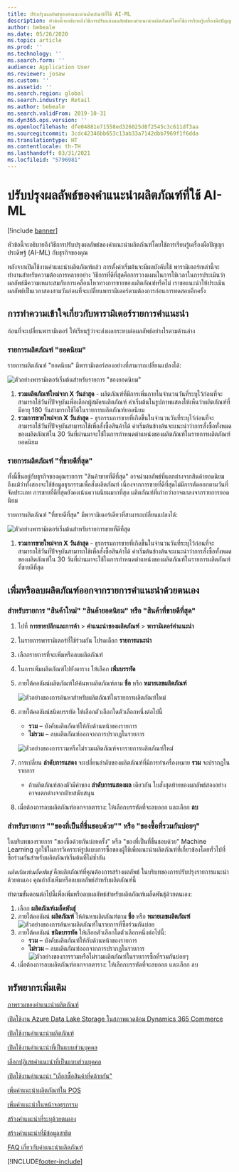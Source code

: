 ```yaml
---
title: ปรับปรุงผลลัพธ์ของคำแนะนำผลิตภัณฑ์ที่ใช้ AI-ML
description: หัวข้อนี้จะอธิบายถึงวิธีการปรับแต่งผลลัพธ์ของคำแนะนำผลิตภัณฑ์โดยใช้การเรียนรู้เครื่องมือปัญญาประดิษฐ์ (AI-ML) กับธุรกิจของคุณ
author: bebeale
ms.date: 05/26/2020
ms.topic: article
ms.prod: ''
ms.technology: ''
ms.search.form: ''
audience: Application User
ms.reviewer: josaw
ms.custom: ''
ms.assetid: ''
ms.search.region: global
ms.search.industry: Retail
ms.author: bebeale
ms.search.validFrom: 2019-10-31
ms.dyn365.ops.version: ''
ms.openlocfilehash: dfe04881e71558ed326025d8f2545c3c611df3aa
ms.sourcegitcommit: 3cdc42346bb653c13ab33a7142dbb7969f1f6dda
ms.translationtype: HT
ms.contentlocale: th-TH
ms.lasthandoff: 03/31/2021
ms.locfileid: "5796981"
---
```

# <a name="adjust-ai-ml-based-product-recommendation-results"></a>ปรับปรุงผลลัพธ์ของคำแนะนำผลิตภัณฑ์ที่ใช้ AI-ML


[!include [banner](includes/banner.md)]

หัวข้อนี้จะอธิบายถึงวิธีการปรับปรุงผลลัพธ์ของคำแนะนำผลิตภัณฑ์โดยใช้การเรียนรู้เครื่องมือปัญญาประดิษฐ์ (AI-ML) กับธุรกิจของคุณ 

หลังจากเปิดใช้งานคำแนะนำผลิตภัณฑ์แล้ว การตั้งค่าเริ่มต้นจะมีผลบังคับใช้ พารามิเตอร์เหล่านี้จะทำงานสำหรับความต้องการหลายอย่าง วิธีการที่ดีที่สุดคือการวางแผนในการใช้เวลาในการประเมินว่าผลลัพธ์มีความเหมาะสมกับการเคลื่อนไหวทางการขายของผลิตภัณฑ์หรือไม่ เราขอแนะนำให้ประเมินผลลัพธ์เป็นเวลาสองสามวันก่อนที่จะเปลี่ยนพารามิเตอร์ตามต้องการก่อนการทดสอบอีกครั้ง 

## <a name="understanding-recommendation-list-parameters"></a>การทำความเข้าใจเกี่ยวกับพารามิเตอร์รายการคำแนะนำ

ก่อนที่จะเปลี่ยนพารามิเตอร์ ให้เรียนรู้ว่าจะส่งผลกระทบต่อผลลัพธ์อย่างไรตามด้านล่าง

### <a name="trending-product-list"></a>รายการผลิตภัณฑ์ "ยอดนิยม"

รายการผลิตภัณฑ์ "ยอดนิยม" มีพารามิเตอร์สองอย่างที่สามารถเปลี่ยนแปลงได้:

![ตัวอย่างพารามิเตอร์เริ่มต้นสำหรับรายการ "ของยอดนิยม"](./media/exampletrendingparameters.png)

1. **รวมผลิตภัณฑ์ใหม่จาก X วันล่าสุด** - ผลิตภัณฑ์ที่มีการเพิ่มภายในจำนวนวันที่ระบุไว้ก่อนที่จะสามารถใช้วันที่ปัจจุบันเพื่อเลือกผู้สมัครผลิตภัณฑ์ ค่าเริ่มต้นในรูปภาพแสดงให้เห็นว่าผลิตภัณฑ์ที่มีอายุ 180 วันสามารถใช้ได้ในรายการผลิตภัณฑ์ยอดนิยม
1. **รวมการขายใหม่จาก X วันล่าสุด** - ธุรกรรมการขายที่เกิดขึ้นในจำนวนวันที่ระบุไว้ก่อนที่จะสามารถใช้วันที่ปัจจุบันสามารถใช้เพื่อสั่งซื้อสินค้าได้ ค่าเริ่มต้นข้างต้นจะแนะนำว่าการสั่งซื้อทั้งหมดของผลิตภัณฑ์ใน 30 วันที่ผ่านมาจะใช้ในการกำหนดตำแหน่งของผลิตภัณฑ์ในรายการผลิตภัณฑ์ยอดนิยม 

### <a name="best-selling-product-list"></a>รายการผลิตภัณฑ์ "ที่ขายดีที่สุด"

ทั้งนี้ขึ้นอยู่กับธุรกิจของคุณรายการ "สินค้าขายที่ดีที่สุด" อาจนำผลลัพธ์ที่แตกต่างจากสินค้ายอดนิยม ถึงแม้ว่าทั้งสองจะใช้ข้อมูลธุรกรรมเพื่อสั่งผลิตภัณฑ์ เนื่องจากการขายที่ดีที่สุดไม่มีการตัดออกตามวันที่จัดประเภท การขายที่ดีที่สุดยังคงเน้นความนิยมมากที่สุด ผลิตภัณฑ์ที่เก่ากว่าอาจตกลงจากรายการยอดนิยม 

รายการผลิตภัณฑ์ "ที่ขายดีที่สุด" มีพารามิเตอร์เดียวที่สามารถเปลี่ยนแปลงได้:

![ตัวอย่างพารามิเตอร์เริ่มต้นสำหรับรายการขายที่ดีที่สุด](./media/examplebestsellingparameters.PNG)

1. **รวมการขายใหม่จาก X วันล่าสุด** - ธุรกรรมการขายที่เกิดขึ้นในจำนวนวันที่ระบุไว้ก่อนที่จะสามารถใช้วันที่ปัจจุบันสามารถใช้เพื่อสั่งซื้อสินค้าได้ ค่าเริ่มต้นข้างต้นจะแนะนำว่าการสั่งซื้อทั้งหมดของผลิตภัณฑ์ใน 30 วันที่ผ่านมาจะใช้ในการกำหนดตำแหน่งของผลิตภัณฑ์ในรายการผลิตภัณฑ์ที่ขายดีที่สุด 

## <a name="manually-add-or-remove-products-from-recommendation-lists"></a>เพิ่มหรือลบผลิตภัณฑ์ออกจากรายการคำแนะนำด้วยตนเอง

### <a name="for-new-trending-or-best-selling-lists"></a>สำหรับรายการ "สินค้าใหม่" "สินค้ายอดนิยม" หรือ "สินค้าที่ขายดีที่สุด"

1.  ไปที่ **การขายปลีกและการค้า** > **คำแนะนำของผลิตภัณฑ์** > **พารามิเตอร์คำแนะนำ**
1.  ในรายการพารามิเตอร์ที่ใช้ร่วมกัน โปรดเลือก **รายการแนะนำ**
1.  เลือกรายการที่จะเพิ่มหรือลบผลิตภัณฑ์
1.  ในการเพิ่มผลิตภัณฑ์ไปยังตาราง ให้เลือก **เพิ่มบรรทัด** 
1.  ภายใต้คอลัมน์ผลิตภัณฑ์ให้ค้นหาผลิตภัณฑ์ตาม **ชื่อ** หรือ **หมายเลขผลิตภัณฑ์**

    ![ตัวอย่างของการค้นหาสำหรับผลิตภัณฑ์ในรายการผลิตภัณฑ์ใหม่](./media/examplenewlistconfiguration1.png)

1.  ภายใต้คอลัมน์ชนิดบรรทัด ให้เลือกตัวเลือกใดตัวเลือกหนึ่งต่อไปนี้
    -   **รวม** – บังคับผลิตภัณฑ์ให้กับด้านหน้าของรายการ
    -   **ไม่รวม** – ลบผลิตภัณฑ์ออกจากการปรากฏในรายการ
    
    ![ตัวอย่างของการรวมหรือไม่รวมผลิตภัณฑ์จากรายการผลิตภัณฑ์ใหม่](./media/examplenewlistconfiguration2.png)

1.  การเปลี่ยน **ลำดับการแสดง** จะเปลี่ยนลำดับของผลิตภัณฑ์ที่มีการทำเครื่องหมาย **รวม** จะปรากฏในรายการ
    - ถ้าผลิตภัณฑ์สองตัวมีค่าของ **ลำดับการแสดงผล** เดียวกัน ใบสั่งสุดท้ายของผลลัพธ์สองอย่างอาจแตกต่างจากฝ่ายสนับสนุน
1.  เมื่อต้องการลบผลิตภัณฑ์ออกจากตาราง: ให้เลือกบรรทัดที่จะลบออก และเลือก **ลบ**


### <a name="for-people-also-like-or-frequently-bought-together-lists"></a>สำหรับรายการ ""ของที่เป็นที่ชื่นชอบด้วย"" หรือ "ของซื้อที่รวมกันบ่อยๆ"

ในบริบทของรายการ "ของซื้อด้วยกันบ่อยครั้ง" หรือ "ของที่เป็นที่ชื่นชอบด้วย" Machine Learning ถูกใช้ในการวิเคราะห์รูปแบบการซื้อของผู้ใช้เพื่อแนะนำผลิตภัณฑ์ที่เกี่ยวข้องโดยทั่วไปที่ซื้อร่วมกันสำหรับผลิตภัณฑ์เริ่มต้นที่ไม่ซ้ำกัน 
 
*ผลิตภัณฑ์เมล็ดพันธุ์* คือผลิตภัณฑ์ที่คุณต้องการสร้างผลลัพธ์ ในบริบทของการปรับปรุงรายการแนะนำด้วยตนเอง คุณกำลังเพิ่มหรือลบผลลัพธ์สำหรับผลิตภัณฑ์นี้ 

ทำตามขั้นตอนต่อไปนี้เพื่อเพิ่มหรือลบผลลัพธ์สำหรับผลิตภัณฑ์เมล็ดพันธุ์ด้วยตนเอง:
1.  เลือก **ผลิตภัณฑ์เมล็ดพันธุ์** 
1.  ภายใต้คอลัมน์ **ผลิตภัณฑ์** ให้ค้นหาผลิตภัณฑ์ตาม **ชื่อ** หรือ **หมายเลขผลิตภัณฑ์**
![ตัวอย่างของการค้นหาผลิตภัณฑ์ในรายการที่ซื้อร่วมกันบ่อย](./media/exampleFBTlistconfiguration1.png)
1. ภายใต้คอลัมน์ **ชนิดบรรทัด** ให้เลือกตัวเลือกใดตัวเลือกหนึ่งต่อไปนี้:
    - **รวม** – บังคับผลิตภัณฑ์ให้กับด้านหน้าของรายการ
    - **ไม่รวม** – ลบผลิตภัณฑ์ออกจากการปรากฏในรายการ     
![ตัวอย่างของการรวมหรือไม่รวมผลิตภัณฑ์ในรายการซื้อที่รวมกันบ่อยๆ](./media/exampleFBTlistconfiguration2.png)
1.  เมื่อต้องการลบผลิตภัณฑ์ออกจากตาราง: ให้เลือกบรรทัดที่จะลบออก และเลือก ลบ


## <a name="additional-resources"></a>ทรัพยากรเพิ่มเติม

[ภาพรวมของคำแนะนำผลิตภัณฑ์](product-recommendations.md)

[เปิดใช้งาน Azure Data Lake Storage ในสภาพแวดล้อม Dynamics 365 Commerce](enable-adls-environment.md)

[เปิดใช้งานคำแนะนำผลิตภัณฑ์](enable-product-recommendations.md)

[เปิดใช้งานคำแนะนำที่เป็นแบบส่วนบุคคล](personalized-recommendations.md)

[เลือกปฏิเสธคำแนะนำที่เป็นแบบส่วนบุคคล](personalization-gdpr.md)

[เปิดใช้งานคำแนะนำ "เลือกซื้อสินค้าที่คล้ายกัน"](shop-similar-looks.md)

[เพิ่มคำแนะนำผลิตภัณฑ์ใน POS](product.md)

[เพิ่มคำแนะนำในหน้าจอธุรกรรม](add-recommendations-control-pos-screen.md)

[สร้างคำแนะนำที่ระบุด้วยตนเอง](create-editorial-recommendation-lists.md)

[สร้างคำแนะนำที่มีข้อมูลสาธิต](product-recommendations-demo-data.md)

[FAQ เกี่ยวกับคำแนะนำผลิตภัณฑ์](faq-recommendations.md)


[!INCLUDE[footer-include](../includes/footer-banner.md)]